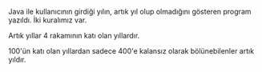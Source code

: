 Java ile kullanıcının girdiği yılın, artık yıl olup olmadığını gösteren program yazıldı.
İki kuralımız var.

Artık yıllar 4 rakamının katı olan yıllardır.

100'ün katı olan yıllardan sadece 400'e kalansız olarak bölünebilenler artık yıldır.
